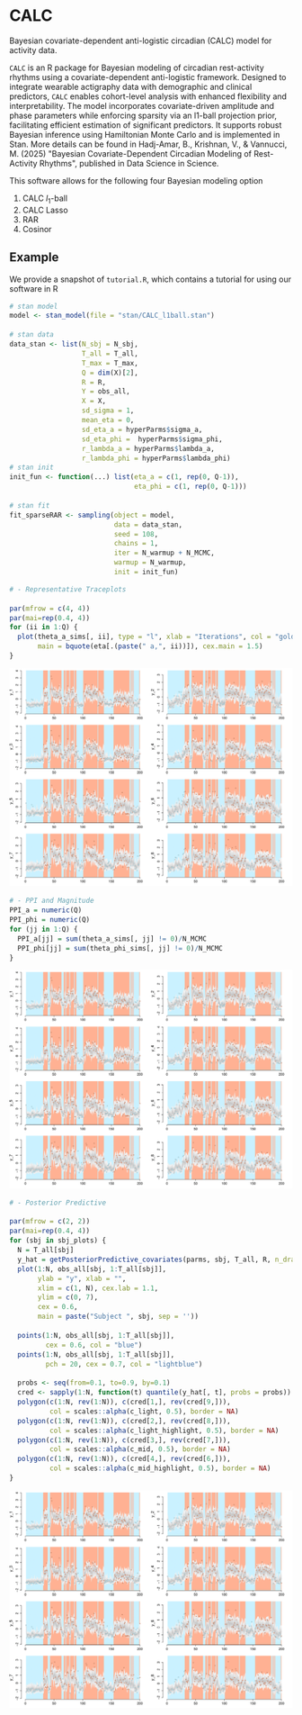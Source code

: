 # CALC
Bayesian covariate-dependent anti-logistic circadian (CALC) model for activity data. 

`CALC` is an R package for Bayesian modeling of circadian rest-activity rhythms using a covariate-dependent anti-logistic framework. Designed to integrate wearable actigraphy data with demographic and clinical predictors, `CALC` enables cohort-level analysis with enhanced flexibility and interpretability. The model incorporates covariate-driven amplitude and phase parameters while enforcing sparsity via an l1-ball projection prior, facilitating efficient estimation of significant predictors. It supports robust Bayesian inference using Hamiltonian Monte Carlo and is implemented in Stan. More details can be found in Hadj-Amar, B., Krishnan, V., & Vannucci, M. (2025) "Bayesian Covariate-Dependent Circadian Modeling of Rest-Activity Rhythms", published in Data Science in Science.

This software allows for the following four Bayesian modeling option 

1. CALC $l_1$-ball
2. CALC Lasso
3. RAR
4. Cosinor
  
## Example 

We provide a snapshot of `tutorial.R`, which contains a tutorial for using our software in R

```r
# stan model
model <- stan_model(file = "stan/CALC_l1ball.stan")

# stan data
data_stan <- list(N_sbj = N_sbj,
                  T_all = T_all,
                  T_max = T_max,
                  Q = dim(X)[2],
                  R = R,
                  Y = obs_all,
                  X = X,
                  sd_sigma = 1,
                  mean_eta = 0,
                  sd_eta_a = hyperParms$sigma_a,
                  sd_eta_phi =  hyperParms$sigma_phi,
                  r_lambda_a = hyperParms$lambda_a,
                  r_lambda_phi = hyperParms$lambda_phi)
# stan init
init_fun <- function(...) list(eta_a = c(1, rep(0, Q-1)), 
                               eta_phi = c(1, rep(0, Q-1)))

# stan fit
fit_sparseRAR <- sampling(object = model,
                          data = data_stan,
                          seed = 108,
                          chains = 1,
                          iter = N_warmup + N_MCMC,
                          warmup = N_warmup,
                          init = init_fun)
```

```r
# - Representative Traceplots

par(mfrow = c(4, 4))
par(mai=rep(0.4, 4))
for (ii in 1:Q) {
  plot(theta_a_sims[, ii], type = "l", xlab = "Iterations", col = "goldenrod3", 
       main = bquote(eta[.(paste(" a,", ii))]), cex.main = 1.5)
}
```

<p align="center">
<img src="https://github.com/Beniamino92/sparseVARHSMM/blob/main/figures/postpred_training.png" width="700" heigth="100"/> 
</p>

```r
# - PPI and Magnitude
PPI_a = numeric(Q)
PPI_phi = numeric(Q)
for (jj in 1:Q) {
  PPI_a[jj] = sum(theta_a_sims[, jj] != 0)/N_MCMC
  PPI_phi[jj] = sum(theta_phi_sims[, jj] != 0)/N_MCMC
}
```

<p align="center">
<img src="https://github.com/Beniamino92/sparseVARHSMM/blob/main/figures/postpred_training.png" width="700" heigth="100"/> 
</p>

``` r 
# - Posterior Predictive 

par(mfrow = c(2, 2))
par(mai=rep(0.4, 4))
for (sbj in sbj_plots) {
  N = T_all[sbj]
  y_hat = getPosteriorPredictive_covariates(parms, sbj, T_all, R, n_draws = 100)
  plot(1:N, obs_all[sbj, 1:T_all[sbj]],  
       ylab = "y", xlab = "", 
       xlim = c(1, N), cex.lab = 1.1, 
       ylim = c(0, 7),
       cex = 0.6,
       main = paste("Subject ", sbj, sep = ''))
  
  points(1:N, obs_all[sbj, 1:T_all[sbj]],
         cex = 0.6, col = "blue")
  points(1:N, obs_all[sbj, 1:T_all[sbj]],
         pch = 20, cex = 0.7, col = "lightblue")
  
  probs <- seq(from=0.1, to=0.9, by=0.1)
  cred <- sapply(1:N, function(t) quantile(y_hat[, t], probs = probs))
  polygon(c(1:N, rev(1:N)), c(cred[1,], rev(cred[9,])),
          col = scales::alpha(c_light, 0.5), border = NA)
  polygon(c(1:N, rev(1:N)), c(cred[2,], rev(cred[8,])),
          col = scales::alpha(c_light_highlight, 0.5), border = NA)
  polygon(c(1:N, rev(1:N)), c(cred[3,], rev(cred[7,])),
          col = scales::alpha(c_mid, 0.5), border = NA)
  polygon(c(1:N, rev(1:N)), c(cred[4,], rev(cred[6,])),
          col = scales::alpha(c_mid_highlight, 0.5), border = NA)
}
```
<p align="center">
<img src="https://github.com/Beniamino92/sparseVARHSMM/blob/main/figures/postpred_training.png" width="700" heigth="100"/> 
</p>
